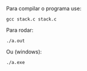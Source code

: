 Para compilar o programa use:

    gcc stack.c stack.c
Para rodar:

    ./a.out
Ou (windows):

    ./a.exe

